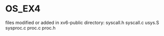 # OS_EX4
files modified or added in xv6-public directory:
syscall.h
syscall.c
usys.S
sysproc.c
proc.c
proc.h
